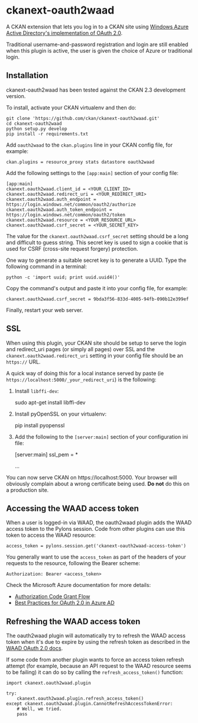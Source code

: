 ckanext-oauth2waad
==================

A CKAN extension that lets you log in to a CKAN site using
[Windows Azure Active Directory's implementation of OAuth 2.0](http://msdn.microsoft.com/en-us/library/azure/dn645545.aspx).

Traditional username-and-password registration and login are still enabled when
this plugin is active, the user is given the choice of Azure or traditional
login.


Installation
------------

ckanext-oauth2waad has been tested against the CKAN 2.3 development version.

To install, activate your CKAN virtualenv and then do:

    git clone 'https://github.com/ckan/ckanext-oauth2waad.git'
    cd ckanext-oauth2waad
    python setup.py develop
    pip install -r requirements.txt

Add `oauth2waad` to the `ckan.plugins` line in your CKAN config file, for
example:

    ckan.plugins = resource_proxy stats datastore oauth2waad

Add the following settings to the `[app:main]` section of your config file:

    [app:main]
    ckanext.oauth2waad.client_id = <YOUR_CLIENT_ID>
    ckanext.oauth2waad.redirect_uri = <YOUR_REDIRECT_URI>
    ckanext.oauth2waad.auth_endpoint = https://login.windows.net/common/oauth2/authorize
    ckanext.oauth2waad.auth_token_endpoint = https://login.windows.net/common/oauth2/token
    ckanext.oauth2waad.resource = <YOUR_RESOURCE_URL>
    ckanext.oauth2waad.csrf_secret = <YOUR_SECRET_KEY>

The value for the `ckanext.oauth2waad.csrf_secret` setting should be a long and
difficult to guess string. This secret key is used to sign a cookie that is
used for CSRF (cross-site request forgery) protection.

One way to generate a suitable secret key is to generate a UUID. Type the
following command in a terminal:

    python -c 'import uuid; print uuid.uuid4()'

Copy the command's output and paste it into your config file, for example:

    ckanext.oauth2waad.csrf_secret = 9bda3f56-833d-4005-94fb-090b12e399ef

Finally, restart your web server.


SSL
---

When using this plugin, your CKAN site should be setup to serve the login
and redirect_uri pages (or simply all pages) over SSL and the
`ckanext.oauth2waad.redirect_uri` setting in your config file should be an
`https://` URL.

A quick way of doing this for a local instance served by paste
(ie `https://localhost:5000/_your_redirect_uri`) is the following:

1. Install `libffi-dev`:

    sudo apt-get install libffi-dev

2. Install pyOpenSSL on your virtualenv:

    pip install pyopenssl

3. Add the following to the `[server:main]` section of your configuration ini file:

    [server:main]
    ssl_pem = *

    ...

You can now serve CKAN on https://localhost:5000. Your browser will obviously complain about
a wrong certificate being used. **Do not** do this on a production site.


Accessing the WAAD access token
-------------------------------

When a user is logged-in via WAAD, the oauth2waad plugin adds the WAAD access
token to the Pylons session. Code from other plugins can use this token to
access the WAAD resource:

    access_token = pylons.session.get('ckanext-oauth2waad-access-token')

You generally want to use the `access_token` as part of the headers of your
requests to the resource, following the Bearer scheme:

    Authorization: Bearer <access_token>

Check the Microsoft Azure documentation for more details:

 * [Authorization Code Grant Flow](http://msdn.microsoft.com/en-us/library/azure/dn645542.aspx)
 * [Best Practices for OAuth 2.0 in Azure AD](http://msdn.microsoft.com/en-us/library/azure/dn645536.aspx)


Refreshing the WAAD access token
--------------------------------

The oauth2waad plugin will automatically try to refresh the WAAD access token
when it's due to expire by using the refresh token as described in the
[WAAD OAuth 2.0 docs](http://msdn.microsoft.com/en-us/library/azure/dn645542.aspx).

If some code from another plugin wants to force an access token refresh attempt
(for example, because an API request to the WAAD resource seems to be failing)
it can do so by calling the `refresh_access_token()` function:

    import ckanext.oauth2waad.plugin

    try:
        ckanext.oauth2waad.plugin.refresh_access_token()
    except ckanext.oauth2waad.plugin.CannotRefreshAccessTokenError:
        # Well, we tried.
        pass
